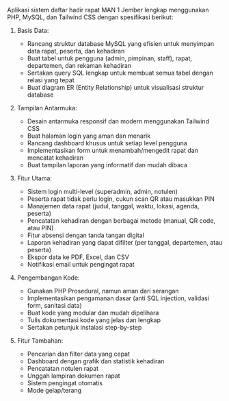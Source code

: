Aplikasi sistem daftar hadir rapat MAN 1 Jember lengkap menggunakan PHP, MySQL, dan Tailwind CSS dengan spesifikasi berikut:

1. Basis Data:
   - Rancang struktur database MySQL yang efisien untuk menyimpan data rapat, peserta, dan kehadiran
   - Buat tabel untuk pengguna (admin, pimpinan, staff), rapat, departemen, dan rekaman kehadiran
   - Sertakan query SQL lengkap untuk membuat semua tabel dengan relasi yang tepat
   - Buat diagram ER (Entity Relationship) untuk visualisasi struktur database

2. Tampilan Antarmuka:
   - Desain antarmuka responsif dan modern menggunakan Tailwind CSS
   - Buat halaman login yang aman dan menarik
   - Rancang dashboard khusus untuk setiap level pengguna
   - Implementasikan form untuk menambah/mengedit rapat dan mencatat kehadiran
   - Buat tampilan laporan yang informatif dan mudah dibaca

3. Fitur Utama:
   - Sistem login multi-level (superadmin, admin, notulen)
   - Peserta rapat tidak perlu login, cukun scan QR atau masukkan PIN
   - Manajemen data rapat (judul, tanggal, waktu, lokasi, agenda, peserta)
   - Pencatatan kehadiran dengan berbagai metode (manual, QR code, atau PIN)
   - Fitur absensi dengan tanda tangan digital
   - Laporan kehadiran yang dapat difilter (per tanggal, departemen, atau peserta)
   - Ekspor data ke PDF, Excel, dan CSV
   - Notifikasi email untuk pengingat rapat

4. Pengembangan Kode:
   - Gunakan PHP Prosedural, namun aman dari serangan
   - Implementasikan pengamanan dasar (anti SQL injection, validasi form, sanitasi data)
   - Buat kode yang modular dan mudah dipelihara
   - Tulis dokumentasi kode yang jelas dan lengkap
   - Sertakan petunjuk instalasi step-by-step

5. Fitur Tambahan:
   - Pencarian dan filter data yang cepat
   - Dashboard dengan grafik dan statistik kehadiran
   - Pencatatan notulen rapat
   - Unggah lampiran dokumen rapat
   - Sistem pengingat otomatis
   - Mode gelap/terang
